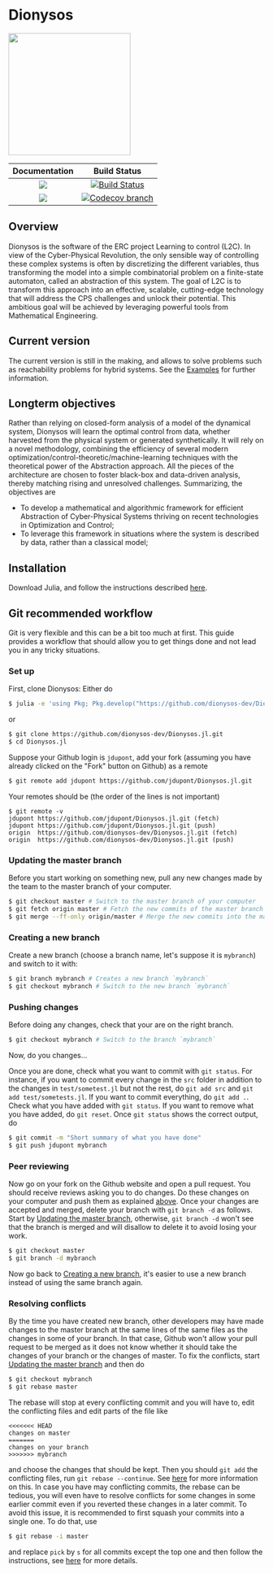 # Dionysos

<img src="logo.png" height="240">

| **Documentation** | **Build Status** |
|:-----------------:|:----------------:|
| [![][docs-stable-img]][docs-stable-url] | [![Build Status][build-img]][build-url] |
| [![][docs-latest-img]][docs-latest-url] | [![Codecov branch][codecov-img]][codecov-url] |

[docs-stable-img]: https://img.shields.io/badge/docs-stable-blue.svg
[docs-latest-img]: https://img.shields.io/badge/docs-latest-blue.svg
[docs-stable-url]: https://dionysos-dev.github.io/Dionysos.jl/stable
[docs-latest-url]: https://dionysos-dev.github.io/Dionysos.jl/dev

[build-img]: https://github.com/dionysos-dev/Dionysos.jl/workflows/CI/badge.svg?branch=master
[build-url]: https://github.com/dionysos-dev/Dionysos.jl/actions?query=workflow%3ACI
[codecov-img]: http://codecov.io/github/dionysos-dev/Dionysos.jl/coverage.svg?branch=master
[codecov-url]: http://codecov.io/github/dionysos-dev/Dionysos.jl?branch=master

## Overview
Dionysos is the software of the ERC project Learning to control (L2C). In view of the Cyber-Physical Revolution, the only sensible way of controlling these complex systems is often by discretizing the different variables, thus transforming the model into a simple combinatorial problem on a finite-state automaton, called an abstraction of this system. The goal of L2C is to transform this approach into an effective, scalable, cutting-edge technology that will address the CPS challenges and unlock their potential. This ambitious goal will be achieved by leveraging powerful tools from Mathematical Engineering.

## Current version

The current version is still in the making, and allows to solve problems such as reachability problems for hybrid systems. See the [Examples](https://github.com/dionysos-dev/Dionysos.jl/tree/master/examples) for further information.

## Longterm objectives
Rather than relying on closed-form analysis of a model of the dynamical system, Dionysos will learn the optimal control from data, whether harvested from the physical system or generated synthetically. It will rely on a novel methodology, combining the efficiency of several modern optimization/control-theoretic/machine-learning techniques with the theoretical power of the Abstraction approach. All the pieces of the architecture are chosen to foster black-box and data-driven analysis, thereby matching rising and unresolved challenges. Summarizing, the objectives are
* To develop a mathematical and algorithmic framework for efficient Abstraction of Cyber-Physical Systems thriving on recent technologies in Optimization and Control;
* To leverage this framework in situations where the system is described by data, rather than a classical model;

## Installation

Download Julia, and follow the instructions described [here](https://julialang.github.io/Pkg.jl/v1/managing-packages/#Adding-unregistered-packages).

## Git recommended workflow

Git is very flexible and this can be a bit too much at first.
This guide provides a workflow that should allow you to get things done and not lead you in any tricky situations.

### Set up

First, clone Dionysos:
Either do
```sh
$ julia -e 'using Pkg; Pkg.develop("https://github.com/dionysos-dev/Dionysos.jl.git")'
```
or
```sh
$ git clone https://github.com/dionysos-dev/Dionysos.jl.git
$ cd Dionysos.jl
```
Suppose your Github login is `jdupont`, add your fork (assuming you have already clicked on the "Fork" button on Github) as a remote
```sh
$ git remote add jdupont https://github.com/jdupont/Dionysos.jl.git
```
Your remotes should be (the order of the lines is not important)
```
$ git remote -v
jdupont	https://github.com/jdupont/Dionysos.jl.git (fetch)
jdupont	https://github.com/jdupont/Dionysos.jl.git (push)
origin	https://github.com/dionysos-dev/Dionysos.jl.git (fetch)
origin	https://github.com/dionysos-dev/Dionysos.jl.git (push)
```

### Updating the master branch

Before you start working on something new, pull any new changes made by the team to the master branch of your computer.
```sh
$ git checkout master # Switch to the master branch of your computer
$ git fetch origin master # Fetch the new commits of the master branch on Github
$ git merge --ff-only origin/master # Merge the new commits into the master branch of your computer
```

### Creating a new branch

Create a new branch (choose a branch name, let's suppose it is `mybranch`) and switch to it with:
```sh
$ git branch mybranch # Creates a new branch `mybranch`
$ git checkout mybranch # Switch to the new branch `mybranch`
```

### Pushing changes

Before doing any changes, check that your are on the right branch.
```sh
$ git checkout mybranch # Switch to the branch `mybranch`
```
Now, do you changes...

Once you are done, check what you want to commit with `git status`.
For instance, if you want to commit every change in the `src` folder in addition to the changes in `test/sometest.jl` but not the rest, do `git add src` and `git add test/sometests.jl`.
If you want to commit everything, do `git add .`.
Check what you have added with `git status`.
If you want to remove what you have added, do `git reset`.
Once `git status` shows the correct output, do
```sh
$ git commit -m "Short summary of what you have done"
$ git push jdupont mybranch
```

### Peer reviewing

Now go on your fork on the Github website and open a pull request.
You should receive reviews asking you to do changes.
Do these changes on your computer and push them as explained [above](pushing-changes).
Once your changes are accepted and merged, delete your branch with `git branch -d` as follows.
Start by [Updating the master branch](#updating-the-master-branch),
otherwise, `git branch -d` won't see that the branch is merged and will disallow to delete it to avoid losing your work.
```sh
$ git checkout master
$ git branch -d mybranch
```
Now go back to [Creating a new branch](#creating-a-new-branch), it's easier to use a new branch instead of using the same branch again.

### Resolving conflicts

By the time you have created new branch, other developers may have made changes to the master branch at the same lines of the same files as the changes in some of your branch.
In that case, Github won't allow your pull request to be merged as it does not know whether it should take the changes of your branch or the changes of master.
To fix the conflicts, start [Updating the master branch](#updating-the-master-branch) and then do
```sh
$ git checkout mybranch
$ git rebase master
```
The rebase will stop at every conflicting commit and you will have to, edit the conflicting files and edit parts of the file like
```
<<<<<<< HEAD
changes on master
=======
changes on your branch
>>>>>>> mybranch
```
and choose the changes that should be kept. Then you should `git add` the conflicting files, run `git rebase --continue`.
See [here](https://docs.github.com/en/github/using-git/resolving-merge-conflicts-after-a-git-rebase) for more information on this.
In case you have may conflicting commits, the rebase can be tedious, you will even have to resolve conflicts for some changes in some earlier
commit even if you reverted these changes in a later commit. To avoid this issue, it is recommended to first squash your commits into a single one.
To do that, use
```sh
$ git rebase -i master
```
and replace `pick` by `s` for all commits except the top one and then follow the instructions, see [here](https://git-scm.com/book/en/v2/Git-Tools-Rewriting-History)
for more details.
